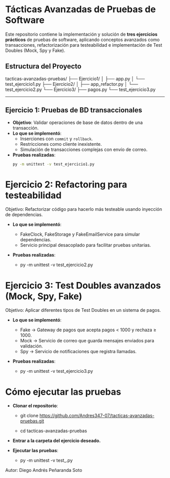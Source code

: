 # Tácticas Avanzadas de Pruebas de Software

Este repositorio contiene la implementación y solución de **tres ejercicios prácticos** de pruebas de software, aplicando conceptos avanzados como transacciones, refactorización para testeabilidad e implementación de Test Doubles (Mock, Spy y Fake).


## Estructura del Proyecto
tacticas-avanzadas-pruebas/
├── Ejercicio1/
│ ├── app.py
│ └── test_ejercicio1.py
├── Ejercicio2/
│ ├── app_refactor.py
│ └── test_ejercicio2.py
└── Ejercicio3/
├── pagos.py
└── test_ejercicio3.py


---

##  Ejercicio 1: Pruebas de BD transaccionales
- **Objetivo**: Validar operaciones de base de datos dentro de una transacción.
- **Lo que se implementó**:
  - Inserciones con `commit` y `rollback`.
  - Restricciones como cliente inexistente.
  - Simulación de transacciones complejas con envío de correo.
- **Pruebas realizadas**:
  ```bash
  py -m unittest -v test_ejercicio1.py

# Ejercicio 2: Refactoring para testeabilidad

Objetivo: Refactorizar código para hacerlo más testeable usando inyección de dependencias.

- **Lo que se implementó**:
  - FakeClock, FakeStorage y FakeEmailService para simular dependencias.
  - Servicio principal desacoplado para facilitar pruebas unitarias.

- **Pruebas realizadas**:
  - py -m unittest -v test_ejercicio2.py


# Ejercicio 3: Test Doubles avanzados (Mock, Spy, Fake)

Objetivo: Aplicar diferentes tipos de Test Doubles en un sistema de pagos.

- **Lo que se implementó**:
  - Fake → Gateway de pagos que acepta pagos < 1000 y rechaza ≥ 1000.
  - Mock → Servicio de correo que guarda mensajes enviados para validación.
  - Spy → Servicio de notificaciones que registra llamadas.

- **Pruebas realizadas**:
  - py -m unittest -v test_ejercicio3.py


# Cómo ejecutar las pruebas

- **Clonar el repositorio**:
  - git clone https://github.com/Andres347-07/tacticas-avanzadas-pruebas.git

  - cd tacticas-avanzadas-pruebas

- **Entrar a la carpeta del ejercicio deseado.**

- **Ejecutar las pruebas**:
  - py -m unittest -v test_<archivo>.py

Autor: Diego Andrés Peñaranda Soto